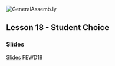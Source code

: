 ![GeneralAssemb.ly](https://github.com/generalassembly/ga-ruby-on-rails-for-devs/raw/master/images/ga.png "GeneralAssemb.ly")

## Lesson 18 - Student Choice


### Slides

[Slides](http://bit.ly/fewd16-18)
FEWD18
